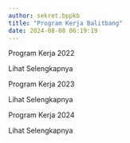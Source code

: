 ```yaml
---
author: sekret.bppkb
title: "Program Kerja Balitbang"
date: 2024-08-08 06:19:19
---
```

<div class="flex flex-wrap justify-around">
    <div class="w-64 bg-white border border-gray-300 rounded-lg overflow-hidden shadow-lg m-2 flex flex-col">
        <div class="flex items-center justify-center w-full h-48 bg-gray-200">
            <i class="fas fa-file-pdf fa-5x text-red-600"></i>
        </div>
        <div class="p-4 bg-green-600 text-white flex-grow">
            <p class="text-lg font-semibold">
                Program Kerja 2022
            </p>
        </div>
        <a class="block p-4 bg-green-700 text-white text-center hover:bg-green-800 mt-auto no-underline" href="https://drive.google.com/file/d/1OxqLQZzbw772FUpr3H04phdLpvSSCLTH/view?usp=sharing" target="_blank" style="text-decoration: none;">
            <span class="text-sm font-semibold text-white">
                Lihat Selengkapnya
                <i class="fas fa-arrow-right"></i>
            </span>
        </a>
    </div>
    <div class="w-64 bg-white border border-gray-300 rounded-lg overflow-hidden shadow-lg m-2 flex flex-col">
        <div class="flex items-center justify-center w-full h-48 bg-gray-200">
            <i class="fas fa-file-pdf fa-5x text-red-600"></i>
        </div>
        <div class="p-4 bg-green-600 text-white flex-grow">
            <p class="text-lg font-semibold">
                Program Kerja 2023
            </p>
        </div>
        <a class="block p-4 bg-green-700 text-white text-center hover:bg-green-800 mt-auto no-underline" href="https://drive.google.com/file/d/1tFTFiSA5ovUKSkVukR-bMSzTKqRu_bfg/view?usp=sharing" target="_blank" style="text-decoration: none;">
            <span class="text-sm font-semibold text-white">
                Lihat Selengkapnya
                <i class="fas fa-arrow-right"></i>
            </span>
        </a>
    </div>
    <div class="w-64 bg-white border border-gray-300 rounded-lg overflow-hidden shadow-lg m-2 flex flex-col">
        <div class="flex items-center justify-center w-full h-48 bg-gray-200">
            <i class="fas fa-file-pdf fa-5x text-red-600"></i>
        </div>
        <div class="p-4 bg-green-600 text-white flex-grow">
            <p class="text-lg font-semibold">
                Program Kerja 2024
            </p>
        </div>
        <a class="block p-4 bg-green-700 text-white text-center hover:bg-green-800 mt-auto no-underline" href="https://drive.google.com/file/d/17eiHUaN5GdTyKtbg-N7d0eBq_8IaxFXe/view?usp=sharing" target="_blank" style="text-decoration: none;">
            <span class="text-sm font-semibold text-white">
                Lihat Selengkapnya
                <i class="fas fa-arrow-right"></i>
            </span>
        </a>
    </div>
</div>
